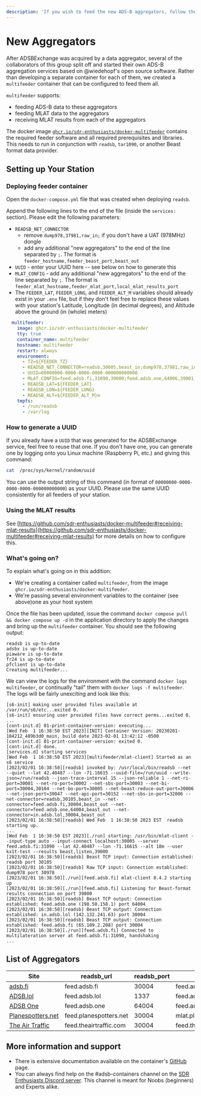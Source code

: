 ```yaml
---
description: 'If you wish to feed the new ADS-B aggregators, follow the steps below.'
---
```


# New Aggregators

After ADSBExchange was acquired by a data aggregator, several of the collaborators of this group split off and started their own ADS-B aggregation services based on @wiedehopf's open source software. Rather than developing a separate container for each of them, we created a `multifeeder` container that can be configured to feed them all.

`multifeeder` supports:

* feeding ADS-B data to these aggregators
* feeding MLAT data to the aggregators
* receiving MLAT results from each of the aggregators

The docker image [`ghcr.io/sdr-enthusiasts/docker-multifeeder`](https://github.com/sdr-enthusiasts/docker-multifeeder) contains the required feeder software and all required prerequisites and libraries. This needs to run in conjunction with `readsb`, `tar1090`, or another Beast format data provider.

## Setting up Your Station

### Deploying feeder container

Open the `docker-compose.yml` file that was created when deploying `readsb`.

Append the following lines to the end of the file \(inside the `services:` section\). Please edit the following parameters:

* `READSB_NET_CONNECTOR`
  * remove `dump978,37981,raw_in;` if you don't have a UAT (978MHz) dongle
  * add any additional "new aggregators" to the end of the line separated by `;`. The format is `feeder_hostname,feeder_beast_port,beast_out`
* `UUID` - enter your UUID here -- see below on how to generate this
* `MLAT_CONFIG` - add any additional "new aggregators" to the end of the line separated by `;`. The format is `feeder_mlat_hostname,feeder_mlat_port,local_mlat_results_port`
* The `FEEDER_LAT`, `FEEDER_LONG`, and `FEEDER_ALT_M` variables should already exist in your `.env` file, but if they don't feel free to replace these values with your station's Latitude, Longitude (in decimal degrees), and Altitude above the ground (in (whole) meters)

```yaml
  multifeeder:
    image: ghcr.io/sdr-enthusiasts/docker-multifeeder
    tty: true
    container_name: multifeeder
    hostname: multifeeder
    restart: always
    environment:
      - TZ=${FEEDER_TZ}
      - READSB_NET_CONNECTOR=readsb,30005,beast_in;dump978,37981,raw_in;feed.adsb.fi,30004,beast_reduce_plus_out;feed.adsb.one,64004,beast_reduce_plus_out;in.adsb.lol,30004,beast_reduce_plus_out;feed.theairtraffic.com,30004,beast_out;feed.planespotters.net,30004,beast_reduce_plus_out
      - UUID=00000000-0000-0000-0000-000000000000
      - MLAT_CONFIG=feed.adsb.fi,31090,39000;feed.adsb.one,64006,39001;in.adsb.lol,31090,39002;feed.theairtraffic.com,31090,39003;mlat.planespotters.net,31090,39004
      - READSB_LAT=${FEEDER_LAT}
      - READSB_LON=${FEEDER_LONG}
      - READSB_ALT=${FEEDER_ALT_M}m
    tmpfs:
      - /run/readsb
      - /var/log
```

### How to generate a UUID

If you already have a `UUID` that was generated for the ADSBExchange service, feel free to reuse that one. If you don't have one, you can generate one by logging onto you Linux machine (Raspberry Pi, etc.) and giving this command:

```bash
cat  /proc/sys/kernel/random/uuid
```

You can use the output string of this command (in format of `00000000-0000-0000-0000-000000000000`) as your UUID. Please use the same UUID consistently for all feeders of your station.

### Using the MLAT results

See [https://github.com/sdr-enthusiasts/docker-multifeeder#receiving-mlat-results](https://github.com/sdr-enthusiasts/docker-multifeeder#receiving-mlat-results) for more details on how to configure this.

### What's going on?

To explain what's going on in this addition:

* We're creating a container called `multifeeder`, from the image `ghcr.io/sdr-enthusiasts/docker-multifeeder`.
* We're passing several environment variables to the container (see above)one as your host system

Once the file has been updated, issue the command `docker compose pull && docker compose up -d` in the application directory to apply the changes and bring up the `multifeeder` container. You should see the following output:

```text
readsb is up-to-date
adsbx is up-to-date
piaware is up-to-date
fr24 is up-to-date
pfclient is up-to-date
Creating multifeeder...
```

We can view the logs for the environment with the command `docker logs multifeeder`, or continually "tail" them with `docker logs -f multifeeder`. The logs will be fairly unexciting and look like this:

```text
[s6-init] making user provided files available at /var/run/s6/etc...exited 0.
[s6-init] ensuring user provided files have correct perms...exited 0.
...
[cont-init.d] 01-print-container-version: executing...
[Wed Feb  1 16:38:50 EST 2023][INIT] Container Version: 20230201-184212_489b3d0_main, build date 2023-02-01 13:42:12 -0500
[cont-init.d] 01-print-container-version: exited 0.
[cont-init.d] done.
[services.d] starting services
[Wed Feb  1 16:38:50 EST 2023][multifeeder/mlat-client] Started as an s6 service
[2023/02/01 16:38:50][readsb] invoked by: /usr/local/bin/readsb --net --quiet --lat 42.40487 --lon -71.16615 --uuid-file=/run/uuid --write-json=/run/readsb --json-trace-interval 15 --json-reliable 1 --net-ri-port=30001 --net-ro-port=30002 --net-sbs-port=30003 --net-bi-port=30004,30104 --net-bo-port=30005 --net-beast-reduce-out-port=30006 --net-json-port=30047 --net-api-port=30152 --net-sbs-in-port=32006 --net-connector=readsb,30105,beast_in --net-connector=feed.adsb.fi,30004,beast_out --net-connector=feed.adsb.one,64004,beast_out --net-connector=in.adsb.lol,30004,beast_out
[2023/02/01 16:38:50][readsb] Wed Feb  1 16:38:50 2023 EST  readsb starting up.
...
[Wed Feb  1 16:38:50 EST 2023][./run] starting: /usr/bin/mlat-client --input-type auto --input-connect localhost:30005 --server feed.adsb.fi:31090 --lat 42.40487 --lon -71.16615 --alt 18m --user kx1t-test --results beast,listen,39000
[2023/02/01 16:38:50][readsb] Beast TCP input: Connection established: readsb port 30105
[2023/02/01 16:38:50][readsb] Raw TCP input: Connection established: dump978 port 30978
[2023/02/01 16:38:50][./run][feed.adsb.fi] mlat-client 0.4.2 starting up
[2023/02/01 16:38:50][./run][feed.adsb.fi] Listening for Beast-format results connection on port 39000
[2023/02/01 16:38:50][readsb] Beast TCP output: Connection established: feed.adsb.one (198.50.158.1) port 64004
[2023/02/01 16:38:50][readsb] Beast TCP output: Connection established: in.adsb.lol (142.132.241.63) port 30004
[2023/02/01 16:38:50][readsb] Beast TCP output: Connection established: feed.adsb.fi (65.109.2.208) port 30004
[2023/02/01 16:38:50][./run][feed.adsb.fi] Connected to multilateration server at feed.adsb.fi:31090, handshaking
...
```

## List of Aggregators

| **Site**          | **readsb_url**         | **readsb_port** | **mlat_url**           | **mlat_port** |
|-------------------|------------------------|-----------------|------------------------|---------------|
| [adsb.fi](https://adsb.fi/)           | feed.adsb.fi           |           30004 | feed.adsb.fi           |         31090 |
| [ADSB.lol](https://adsb.lol/)          | feed.adsb.lol          |            1337 | feed.adsb.lol          |          1338 |
| [ADSB One](https://adsb.one/)          | feed.adsb.one          |           64004 | feed.adsb.one          |         64006 |
| [Planespotters.net](https://www.planespotters.net/)          | feed.planespotters.net          |           30004 | mlat.planespotters.net         |         31090 |
| [The Air Traffic](https://theairtraffic.com/) | feed.theairtraffic.com |           30004 | feed.theairtraffic.com |         31090 |

## More information and support

* There is extensive documentation available on the container's [GitHub](https://github.com/sdr-enthusiasts/docker-multifeeder) page.
* You can always find help on the #adsb-containers channel on the [SDR Enthusiasts Discord server](https://discord.gg/m42azbZydy). This channel is meant for Noobs (beginners) and Experts alike.
